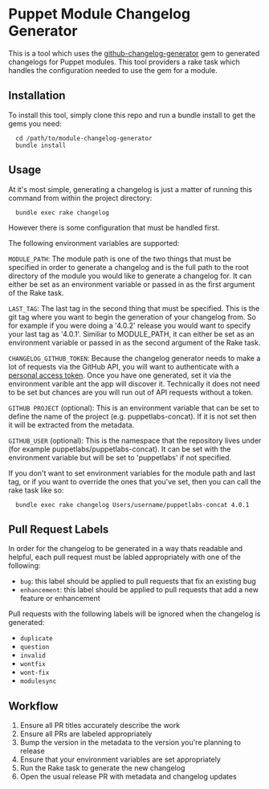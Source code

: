 # Puppet Module Changelog Generator

This is a tool which uses the [github-changelog-generator](https://github.com/skywinder/github-changelog-generator) gem
to generated changelogs for Puppet modules. This tool providers a rake task which handles the configuration needed to
use the gem for a module.

## Installation

To install this tool, simply clone this repo and run a bundle install to get the gems you need:

```
  cd /path/to/module-changelog-generator
  bundle install
```

## Usage

At it's most simple, generating a changelog is just a matter of running this command from within the project directory:

```
  bundle exec rake changelog
```

However there is some configuration that must be handled first.

The following environment variables are supported:

`MODULE_PATH`: The module path is one of the two things that must be specified in order to generate a changelog and is
the full path to the root directory of the module you would like to generate a changelog for. It can either be set as
an environment variable or passed in as the first argument of the Rake task.

`LAST_TAG`: The last tag in the second thing that must be specified. This is the git tag where you want to begin the
generation of your changelog from. So for example if you were doing a '4.0.2' release you would want to specify your last
tag as '4.0.1'. Similiar to MODULE_PATH, it can either be set as an environment variable or passed in as the second
argument of the Rake task.

`CHANGELOG_GITHUB_TOKEN`: Because the changelog generator needs to make a lot of requests via the GitHub API, you will
want to authenticate with a [personal access token](https://github.com/blog/1509-personal-api-tokens). Once you have one
generated, set it via the environment varible ant the app will discover it. Technically it does not need to be set but
chances are you will run out of API requests without a token.

`GITHUB PROJECT` (optional): This is an environment variable that can be set to define the name of the project (e.g.
puppetlabs-concat). If it is not set then it will be extracted from the metadata.

`GITHUB_USER` (optional): This is the namespace that the repository lives under (for example puppetlabs/puppetlabs-concat).
It can be set with the environment variable but will be set to 'puppetlabs' if not specified.


If you don't want to set environment variables for the module path and last tag, or if you want to override the ones that
you've set, then you can call the rake task like so:

```
  bundle exec rake changelog Users/username/puppetlabs-concat 4.0.1
```

## Pull Request Labels

In order for the changelog to be generated in a way thats readable and helpful, each pull request must be labled
appropriately with one of the following:

- `bug`: this label should be applied to pull requests that fix an existing bug
- `enhancement`: this label should be applied to pull requests that add a new feature or enhancement

Pull requests with the following labels will be ignored when the changelog is generated:

- `duplicate`
- `question`
- `invalid`
- `wontfix`
- `wont-fix`
- `modulesync`


## Workflow

 1. Ensure all PR titles accurately describe the work
 2. Ensure all PRs are labeled appropriately
 3. Bump the version in the metadata to the version you're planning to release
 4. Ensure that your environment variables are set appropriately
 5. Run the Rake task to generate the new changelog
 6. Open the usual release PR with metadata and changelog updates

